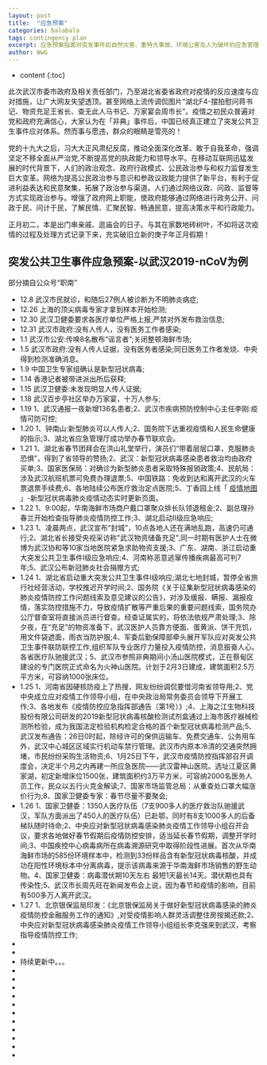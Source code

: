 ```yaml
---
layout: post
title:  "应急预案"
categories: balabala
tags: contingency plan
excerpt: 应急预案指面对突发事件如自然灾害、重特大事故、环境公害及人为破坏的应急管理、指挥、救援计划等。它一般应建立在综合防灾规划上。其几大重要子系统为：1、完善的应急组织管理指挥系统；2、强有力的应急工程救援保障体系；3、综合协调、应对自如的相互支持系统；4、充分备灾的保障供应体系；5、体现综合救援的应急队伍等。(查看详情)
author: WwG
---
```


* content
{:toc}


此次武汉市委市政府及相关责任部门，乃至湖北省委省政府对疫情的反应速度与应对措施，让广大网友失望透顶。甚至网络上流传调侃图片“湖北F4-摆拍慰问蒋书记、物资充足王省长、查无此人马书记、万家宴会周市长”。疫情之初民众普遍对党和政府充满信心，大家认为在「非典」事件后，中国已经真正建立了突发公共卫生事件应对体系。然而事与愿违，群众的眼睛是雪亮的！

党的十九大之后，习大大正风肃纪反腐，推动全面深化改革、敢于自我革命，强调坚定不移全面从严治党,不断提高党的执政能力和领导水平。在移动互联网迅猛发展的时代背景下，人们的政治观念、政府行政模式、公民政治参与和权力监督发生巨大变革。网络为提高公民政治参与意识和参政议政能力提供了新平台，有利于促进利益表达和民意聚集，拓展了政治参与渠道。人们通过网络议政、问政、监督等方式实现政治参与。增强了政府网上职能，使政府能够通过网络进行政务公开、问政于民、问计于民，了解民情、汇聚民智、畅通民意，提高决策水平和行政能力。


正月初二，本是出门串亲戚、逛庙会的日子。与其在家数地砖树叶，不如将这次疫情的过程及处理方式记录下来，充实破旧立新的庚子年正月假期！

## 突发公共卫生事件应急预案-以武汉2019-nCoV为例
部分摘自公众号“职南”
*  12.8  武汉市民就诊，和随后27例人被诊断为不明肺炎病症;
*  12.26  上海的顶尖病毒专家才拿到样本开始检测;
*  12.30  武汉卫健委要求各医疗单位严格上报,严禁对外发布救治信息;
*  12.31  武汉市政府:没有人传人，没有医务工作者感染;
*  1.1  武汉市公安:传唤8名散布“谣言者”;关闭整顿海鲜市场;
*  1.5  武汉市政府:没有人传人证据，没有医务者感染;同日医务工作者发烧、中央得到检测准确消息。
*  1.9  中国卫生专家组确认是新型冠状病毒;
*  1.14  香港记者被带进派出所后获释;
*  1.15  武汉卫健委:未发现明显人传人证据;
*  1.18  武汉百步亭社区举办万家宴，十万人参与;
*  1.19  1、武汉通报一夜新增136名患者;2、武汉市疾病预防控制中心主任李刚:疫情可防可控;
*  1.20  1、钟南山:新型肺炎可以人传人;2、国务院下达重视疫情和人民生命健康的指示;3、湖北省应急管理厅成功举办春节联欢会。
*  1.21  1、湖北省春节团拜会在洪山礼堂举行，演员们“带着层层口罩，克服肺炎恐惧”，得到了省领导的赞扬;2、武汉：新型冠状病毒感染患者救治均由政府买单;3、国家医保局：对确诊为新型肺炎患者采取特殊报销政策;4、民航局：涉及武汉航班机票可免费办理退票;5、中国铁路：免收到达和离开武汉的火车票退票手续费;6、各地陆续公布医疗救治定点医院;5、丁香园上线「 [疫情地图](https://3g.dxy.cn/newh5/view/pneumonia) 」-新型冠状病毒肺炎疫情动态实时更新页面。
*  1.22  1、9:00起，华南海鲜市场商户戴口罩聚众排长队领退租金;2、副总理孙春兰开始检查指导肺炎疫情防控工作;3、湖北启动II级应急响应;
*  1.23  1、凌晨两点，武汉宣布“封城”，10点各地人还在满地乱跑，高速仍可通行;2、湖北省长接受央视采访称"武汉物资储备充足",同一时期有医护人士在微博为武汉协和等10家当地医院紧急求助物资支援;3、广东、湖南、浙江启动重大突发公共卫生事件I级应急响应;4、河南称恶意逃窜传播疾病最高可判7年;5、武汉公布新冠肺炎社会捐赠方式;
*  1.24  1、湖北省启动重大突发公共卫生事件Ⅰ级响应;湖北七地封城，暂停全省旅行社经营活动，学校推迟开学时间;2、国务院《关于征集新型冠状病毒感染的肺炎疫情防控工作问题线索及意见建议的公告》，对涉及缓报、瞒报、漏报疫情，落实防控措施不力，导致疫情扩散等严重后果的重要问题线索，国务院办公厅督查室将直接派员进行督查。经查证属实的，将依法依规严肃处理;3、除夕夜，在“充足”的物资准备下，武汉医护人员靠方便面、蛋黄派、饼干充饥，用文件袋遮面，雨衣当防护服;4、军委后勤保障部牵头展开军队应对突发公共卫生事件联防联控工作,组织军队专业医疗力量投入疫情防控，消息振奋人心。各省医疗队驰援武汉；5、武汉市参照非典期间小汤山医院模式，正在蔡甸区建设的专门医院正式命名为火神山医院。计划于2月3日建成，建筑面积2.5万平方米，可容纳1000张床位。
*  1.25  1、河南省因硬核防疫上了热搜，网友纷纷调侃要借河南省领导用;2、党中央成立应对疫情工作领导小组，在中央政治局常务委员会领导下开展工作;3、各地发布《疫情防控应急指挥部通告〔第1号〕》;4、上海之江生物科技股份有限公司研发的2019新型冠状病毒核酸检测试剂盒通过上海市医疗器械检测所检验，成为我国法定检验机构检定合格的首个新型冠状病毒检测产品;5、武汉发布通告：26日0时起，除经许可的保供运输车、免费交通车、公务用车外，武汉中心城区区域实行机动车禁行管理。武汉市内原本冷清的交通突然拥堵，市民纷纷采购生活物资;6、1月25日下午，武汉市疫情防控指挥部召开调度会，决定半个月之内再建一所应急医院——武汉雷神山医院。选址江夏区黄家湖，初定新增床位1500张，建筑面积约3万平方米，可容纳2000名医务人员工作，民众以五行火克金解读;7、国家市场监管总局：从重查处口罩大幅涨价行为;8、国家卫健委专家：春节尽量不要聚会;
*  1.26  1、国家卫健委：1350人医疗队伍（7支900多人的医疗救治队驰援武汉，军队方面派出了450人的医疗队伍）已赴鄂，同时有8支1000多人的后备梯队随时待命;2、中央应对新型冠状病毒感染肺炎疫情工作领导小组召开会议，要求各地做好春节假期后疫情防控安排，适当延长春节假期，调整开学时间;3、中国疾控中心病毒病所在病毒溯源研究中取得阶段性进展。首次从华南海鲜市场的585份环境样本中，检测到33份样品含有新型冠状病毒核酸，并成功在阳性环境标本中分离病毒，提示该病毒来源于华南海鲜市场销售的野生动物。4、国家卫健委：病毒潜伏期10天左右 最短1天最长14天。潜伏期也具有传染性;5、武汉市长周先旺在新闻发布会上说，因为春节和疫情的影响，目前有500多万人离开武汉。
*  1.27  1、北京银保监局印发：《北京银保监局关于做好新型冠状病毒感染的肺炎疫情防控金融服务工作的通知》,对受疫情影响人群灵活调整住房按揭还款;2、中央应对新型冠状病毒感染肺炎疫情工作领导小组组长李克强来到武汉，考察指导疫情防控工作;
*
*
*  持续更新中。。。
*  
*  
*  
*  
*  
*  
*  
*  
*  
*  
*  
